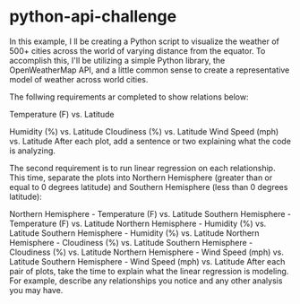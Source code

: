 # python-api-challenge

In this example, I ll be creating a Python script to visualize the weather of 500+ cities across the world of varying distance from the equator. To accomplish this, I'll be utilizing a simple Python library, the OpenWeatherMap API, and a little common sense to create a representative model of weather across world cities.

The follwing requirements ar completed to show relations below:

Temperature (F) vs. Latitude  


Humidity (%) vs. Latitude
Cloudiness (%) vs. Latitude
Wind Speed (mph) vs. Latitude
After each plot, add a sentence or two explaining what the code is analyzing.

The second requirement is to run linear regression on each relationship. This time, separate the plots into Northern Hemisphere (greater than or equal to 0 degrees latitude) and Southern Hemisphere (less than 0 degrees latitude):

Northern Hemisphere - Temperature (F) vs. Latitude
Southern Hemisphere - Temperature (F) vs. Latitude
Northern Hemisphere - Humidity (%) vs. Latitude
Southern Hemisphere - Humidity (%) vs. Latitude
Northern Hemisphere - Cloudiness (%) vs. Latitude
Southern Hemisphere - Cloudiness (%) vs. Latitude
Northern Hemisphere - Wind Speed (mph) vs. Latitude
Southern Hemisphere - Wind Speed (mph) vs. Latitude
After each pair of plots, take the time to explain what the linear regression is modeling. For example, describe any relationships you notice and any other analysis you may have.
